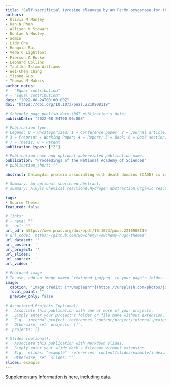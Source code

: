 ```yaml
---
title: "Self-sacrificial tyrosine cleavage by an Fe:Mn oxygenase for the biosynthesis of para-aminobenzoate in Chlamydia trachomatis"
authors:
- Olivia M Manley
- Han N Phan
- Allison K Stewart
- Dontae A Mosley
- admin
- Lide Cha
- Hongxia Bai
- Veda C Lightfoot
- Pierson A Rucker
- Leonard Collins
- Taufika Islam Williams
- Wei-Chen Chang
- Yisong Guo 
- Thomas M Makris
author_notes:
# - "Equal contribution"
# - "Equal contribution"
date: "2022-08-24T00:00:00Z"
doi: "https://doi.org/10.1073/pnas.2210908119"

# Schedule page publish date (NOT publication's date).
publishDate: "2022-08-24T00:00:00Z"

# Publication type.
# Legend: 0 = Uncategorized; 1 = Conference paper; 2 = Journal article;
# 3 = Preprint / Working Paper; 4 = Report; 5 = Book; 6 = Book section;
# 7 = Thesis; 8 = Patent
publication_types: ["2"]

# Publication name and optional abbreviated publication name.
publication: "Proceedings of the National Academy of Sciences"
# publication_short: ""

abstract: Chlamydia protein associating with death domains (CADD) is involved in the biosynthesis of para-aminobenzoate (pABA), an essential component of the folate cofactor that is required for the survival and proliferation of the human pathogen Chlamydia trachomatis. The pathway used by Chlamydiae for pABA synthesis differs from the canonical multi-enzyme pathway used by most bacteria that relies on chorismate as a metabolic precursor. Rather, recent work showed pABA formation by CADD derives from l-tyrosine. As a member of the emerging superfamily of heme oxygenase–like diiron oxidases (HDOs), CADD was proposed to use a diiron cofactor for catalysis. However, we report maximal pABA formation by CADD occurs upon the addition of both iron and manganese, which implicates a heterobimetallic Fe:Mn cluster is the catalytically active form. Isotopic labeling experiments and proteomics studies show that CADD generates pABA from a protein-derived tyrosine (Tyr27), a residue that is ∼14 Å from the dimetal site. We propose that this self-sacrificial reaction occurs through O2 activation by a probable Fe:Mn cluster through a radical relay mechanism that connects to the “substrate” Tyr, followed by amination and direct oxygen insertion. These results provide the molecular basis for pABA formation in C. trachomatis, which will inform the design of novel therapeutics.

# Summary. An optional shortened abstract.
# summary: Alkyls,Chemical reactions,Hydrogen abstraction,Organic reactions

tags:
- Source Themes
featured: false

# links:
# - name: ""
#   url: ""
url_pdf: https://www.pnas.org/doi/epdf/10.1073/pnas.2210908119
# url_code: 'https://github.com/wowchemy/wowchemy-hugo-themes'
url_dataset: ''
url_poster: ''
url_project: ''
url_slides: ''
url_source: ''
url_video: ''

# Featured image
# To use, add an image named `featured.jpg/png` to your page's folder. 
image:
  caption: 'Image credit: [**Unsplash**](https://unsplash.com/photos/jdD8gXaTZsc)'
  focal_point: ""
  preview_only: false

# Associated Projects (optional).
#   Associate this publication with one or more of your projects.
#   Simply enter your project's folder or file name without extension.
#   E.g. `internal-project` references `content/project/internal-project/index.md`.
#   Otherwise, set `projects: []`.
#  projects: []

# Slides (optional).
#   Associate this publication with Markdown slides.
#   Simply enter your slide deck's filename without extension.
#   E.g. `slides: "example"` references `content/slides/example/index.md`.
#   Otherwise, set `slides: ""`.
slides: example
---
```


Supplementary Information is here, including [data](https://www.pnas.org/doi/10.1073/pnas.2210908119#supplementary-materials).
